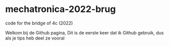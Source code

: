 # mechatronica-2022-brug
code for the bridge of 4c (2022)

Welkom bij de Github pagina,
Dit is de eerste keer dat ik Github gebruik, dus als je tips heb deel ze vooral

